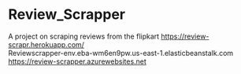 # Review_Scrapper
A project on scraping reviews from the flipkart
https://review-scrapr.herokuapp.com/   
Reviewscrapper-env.eba-wm6en9pw.us-east-1.elasticbeanstalk.com
https://review-scrapper.azurewebsites.net
